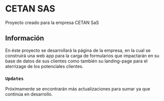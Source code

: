 # CETAN SAS

Proyecto creado para la empresa CETAN SaS

## Información

En éste proyecto se desarrollará la página de la empresa, en la cual se construirá una web app para la carga de formularios que impactarán en su base de datos de sus clientes como también su landing-page para el aterrizage de los potenciales clientes.


### `Updates`

Próximamente se encontrarán más actualizaciones para sumar ya que continúa en desarrollo.

